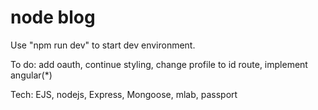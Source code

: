 # node blog
Use "npm run dev" to start dev environment.

To do: add oauth, continue styling, change profile to id route, implement angular(*)

Tech: EJS, nodejs, Express, Mongoose, mlab, passport
